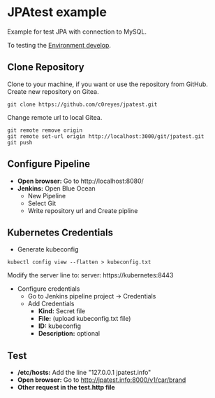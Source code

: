 # JPAtest example

Example for test JPA with connection to MySQL.

To testing the [Environment develop](https://github.com/c0reyes/envdev).

## Clone Repository

Clone to your machine, if you want or use the repository from GitHub. Create new repository on Gitea.

```
git clone https://github.com/c0reyes/jpatest.git
```

Change remote url to local Gitea.

```
git remote remove origin
git remote set-url origin http://localhost:3000/git/jpatest.git
git push
```

## Configure Pipeline

- **Open browser:** Go to http://localhost:8080/
- **Jenkins:** Open Blue Ocean
    - New Pipeline
    - Select Git
    - Write repository url and Create pipline

## Kubernetes Credentials

- Generate kubeconfig

```
kubectl config view --flatten > kubeconfig.txt
```

Modify the server line to: server: https://kubernetes:8443

- Configure credentials
    - Go to Jenkins pipeline project -> Credentials
    - Add Credentials
        - **Kind:** Secret file
        - **File:** (upload kubeconfig.txt file)
        - **ID:** kubeconfig
        - **Description:** optional

## Test

- **/etc/hosts:** Add the line "127.0.0.1 jpatest.info"
- **Open browser:** Go to http://jpatest.info:8000/v1/car/brand
- **Other request in the test.http file**
